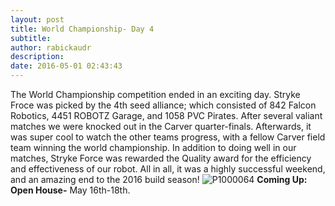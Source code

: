 ```yaml
---
layout: post
title: World Championship- Day 4
subtitle:
author: rabickaudr
description:
date: 2016-05-01 02:43:43
---
```


The World Championship competition ended in an exciting day. Stryke Froce was picked by the 4th seed alliance; which consisted of 842 Falcon Robotics, 4451 ROBOTZ Garage, and 1058 PVC Pirates. After several valiant matches we were knocked out in the Carver quarter-finals. Afterwards, it was super cool to watch the other teams progress, with a fellow Carver field team winning the world championship. In addition to doing well in our matches, Stryke Force was rewarded the Quality award for the efficiency and effectiveness of our robot. All in all, it was a highly successful weekend, and an amazing end to the 2016 build season! ![P1000064](/wp-content/uploads/2016/05/P1000064.jpg) **Coming Up:** **Open House-** May 16th-18th.
